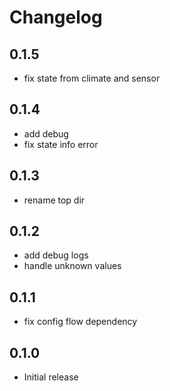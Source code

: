# Changelog

## 0.1.5

- fix state from climate and sensor

## 0.1.4

- add debug
- fix state info error

## 0.1.3

- rename top dir

## 0.1.2

- add debug logs
- handle unknown values

## 0.1.1

- fix config flow dependency

## 0.1.0

- Initial release
